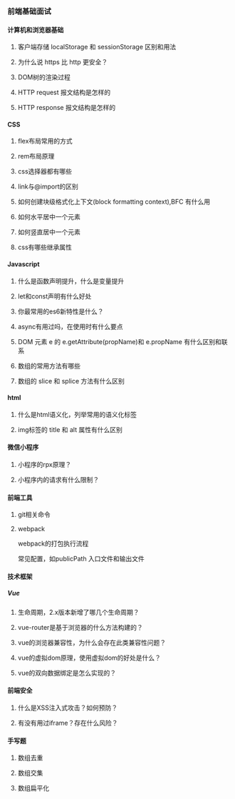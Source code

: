 ### 前端基础面试

#### 计算机和浏览器基础

1. 客户端存储 localStorage 和 sessionStorage 区别和用法

2. 为什么说 https 比 http 更安全？

3. DOM树的渲染过程

4. HTTP request 报文结构是怎样的

5. HTTP response 报文结构是怎样的

#### CSS

1. flex布局常用的方式

2. rem布局原理

3. css选择器都有哪些

4. link与@import的区别

5. 如何创建块级格式化上下文(block formatting context),BFC 有什么用

6. 如何水平居中一个元素

7. 如何竖直居中一个元素

8. css有哪些继承属性

#### Javascript

1. 什么是函数声明提升，什么是变量提升

2. let和const声明有什么好处

3. 你最常用的es6新特性是什么？

4. async有用过吗，在使用时有什么要点

5. DOM 元素 e 的 e.getAttribute(propName)和 e.propName 有什么区别和联系

6. 数组的常用方法有哪些

7. 数组的 slice 和 splice 方法有什么区别

#### html

1. 什么是html语义化，列举常用的语义化标签

2. img标签的 title 和 alt 属性有什么区别


#### 微信小程序

1. 小程序的rpx原理？

2. 小程序内的请求有什么限制？


#### 前端工具

1. git相关命令

2. webpack

   webpack的打包执行流程

   常见配置，如publicPath 入口文件和输出文件


#### 技术框架

#####  Vue

1. 生命周期，2.x版本新增了哪几个生命周期？

2. vue-router是基于浏览器的什么方法构建的？

3. vue的浏览器兼容性，为什么会存在此类兼容性问题？

4. vue的虚拟dom原理，使用虚拟dom的好处是什么？

5. vue的双向数据绑定是怎么实现的？


#### 前端安全

1. 什么是XSS注入式攻击？如何预防？

2. 有没有用过iframe？存在什么风险？

#### 手写题

1. 数组去重

2. 数组交集

3. 数组扁平化
